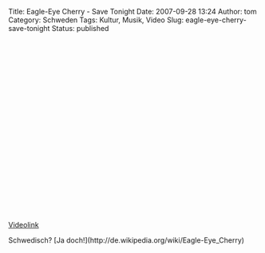 Title: Eagle-Eye Cherry - Save Tonight
Date: 2007-09-28 13:24
Author: tom
Category: Schweden
Tags: Kultur, Musik, Video
Slug: eagle-eye-cherry-save-tonight
Status: published

<p>
<object width="425" height="350">
<param name="movie" value="http://www.youtube.com/v/UyjaO5o9qO4"></param><param name="wmode" value="transparent"></param>

<embed src="http://www.youtube.com/v/UyjaO5o9qO4" type="application/x-shockwave-flash" wmode="transparent" width="425" height="350">
</embed>
</object>
  
[Videolink](http://uk.youtube.com/watch?v=UyjaO5o9qO4)

</p>
Schwedisch? [Ja doch!](http://de.wikipedia.org/wiki/Eagle-Eye_Cherry)

